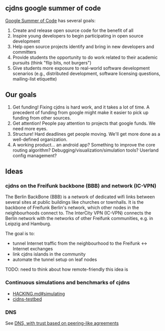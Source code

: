 ## cjdns google summer of code

[Google Summer of Code](https://www.google-melange.com/gsoc/document/show/gsoc_program/google/gsoc2015/help_page) has several goals:

1. Create and release open source code for the benefit of all
2. Inspire young developers to begin participating in open source development
3. Help open source projects identify and bring in new developers and committers
4. Provide students the opportunity to do work related to their academic pursuits (think "flip bits, not burgers")
5. Give students more exposure to real-world software development scenarios (e.g., distributed development, software licensing questions, mailing-list etiquette)

## Our goals

1. Get funding! Fixing cjdns is hard work, and it takes a lot of time. A precedent of funding from google might make it easier to pick up funding from other sources.
2. Get attention! People pay attention to projects that google funds. We need more eyes.
3. Structure! Hard deadlines get people moving. We'll get more done as a well-defined organization.
4. A working product... an android app? Something to improve the core routing algorithm? Debugging/visualization/simulation tools? Userland config management?

## Ideas

### cjdns on the Freifunk backbone (BBB) and network (IC-VPN)

The Berlin BackBone (BBB) is a network of dedicated wifi links between several sites at public buildings like churches or townhalls. It is the backbone of Freifunk Berlin's network, which other nodes in the neighbourhoods connect to. The InterCity VPN (IC-VPN) connects the Berlin network with the networks of other Freifunk communities, e.g. in Leipzig and Hamburg.

The goal is to:

- tunnel Internet traffic from the neighbourhood to the Freifunk <-> Internet exchanges
- link cjdns islands in the community
- automate the tunnel setup on leaf nodes

TODO: need to think about how remote-friendly this idea is

### Continuous simulations and benchmarks of cjdns

- [HACKING.md#simulating](https://github.com/cjdelisle/cjdns/blob/master/HACKING.md#simulating)
- [cjdns-testbed](https://github.com/lgierth/cjdns-testbed)

### DNS

See [DNS, with trust based on peering-like agreements](dns.md#dns-with-trust-based-on-peering-like-agreements)
